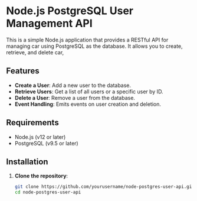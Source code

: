 # Node.js PostgreSQL User Management API

This is a simple Node.js application that provides a RESTful API for managing car using PostgreSQL as the database. It allows you to create, retrieve, and delete car,

## Features

- **Create a User**: Add a new user to the database.
- **Retrieve Users**: Get a list of all users or a specific user by ID.
- **Delete a User**: Remove a user from the database.
- **Event Handling**: Emits events on user creation and deletion.

## Requirements

- Node.js (v12 or later)
- PostgreSQL (v9.5 or later)

## Installation

1. **Clone the repository**:

   ```bash
   git clone https://github.com/yourusername/node-postgres-user-api.git
   cd node-postgres-user-api
